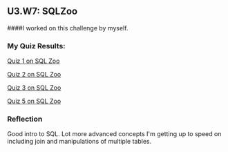 ## U3.W7: SQLZoo

####I worked on this challenge by myself.



### My Quiz Results:

<p><a href="http://georgexzeng.github.io/images/sqlzoo1.png"> Quiz 1 on SQL Zoo</a></p>
<p><a href="http://georgexzeng.github.io/images/sqlzoo2.png"> Quiz 2 on SQL Zoo</a></p>
<p><a href="http://georgexzeng.github.io/images/sqlzoo3.png"> Quiz 3 on SQL Zoo</a></p>
<p><a href="http://georgexzeng.github.io/images/sqlzoo5.png"> Quiz 5 on SQL Zoo</a></p>

### Reflection

Good intro to SQL.  Lot more advanced concepts I'm getting up to speed on
including join and manipulations of multiple tables.  